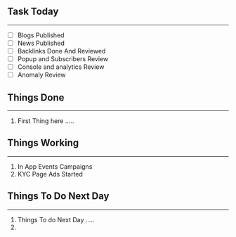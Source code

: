 
## Task Today
---
- [ ] Blogs Published
- [ ] News Published
- [ ] Backlinks Done And Reviewed
- [ ] Popup and Subscribers Review
- [ ] Console and analytics Review 
- [ ] Anomaly Review

## Things Done 
---
1.  First Thing here .....

## Things Working
---
1. In App Events Campaigns
2. KYC Page Ads Started
## Things To Do Next Day 
---
1.  Things To do Next Day .....
2. 




